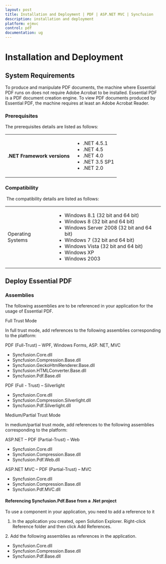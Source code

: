 ```yaml
---
layout: post
title: Installation and Deployment | PDF | ASP.NET MVC | Syncfusion
description: installation and deployment
platform: ejmvc
control: pdf
documentation: ug
---
```


# Installation and Deployment

## System Requirements

To produce and manipulate PDF documents, the machine where Essential PDF runs on does not require Adobe Acrobat to be installed. Essential PDF is a PDF document creation engine. To view PDF documents produced by Essential PDF, the machine requires at least an Adobe Acrobat Reader.

### Prerequisites

The prerequisites details are listed as follows:



<table>
<tr>
<th>
.NET Framework versions</th><td>
<ul><li> .NET 4.5.1 </li><li>.NET 4.5</li><li> .NET 4.0</li><li> .NET 3.5 SP1</li><li> .NET 2.0</li></ul></td></tr>
</table>

### Compatibility

 The compatibility details are listed as follows:



<table>
<tr>
<td>
Operating Systems</td><td>
<ul><li> Windows 8.1 (32 bit and 64 bit)</li><li>Windows 8 (32 bit and 64 bit)</li><li> Windows Server 2008 (32 bit and 64 bit)</li><li>Windows 7 (32 bit and 64 bit)</li><li> Windows Vista (32 bit and 64 bit)</li><li>Windows XP</li><li>Windows 2003</li></ul></td></tr>
</table>

## Deploy Essential PDF

### Assemblies


The following assemblies are to be referenced in your application for the usage of Essential PDF.

Full Trust Mode

In full trust mode, add references to the following assemblies corresponding to the platform:

PDF (Full-Trust) – WPF, Windows Forms, ASP. NET, MVC

* Syncfusion.Core.dll
* Syncfusion.Compression.Base.dll
* Syncfusion.GeckoHtmlRenderer.Base.dll
* Syncfusion.HTMLConverter.Base.dll
* Syncfusion.Pdf.Base.dll

PDF (Full - Trust) – Silverlight

* Syncfusion.Core.dll
* Syncfusion.Compression.Silverlight.dll
* Syncfusion.Pdf.Silverlight.dll

Medium/Partial Trust Mode

In medium/partial trust mode, add references to the following assemblies corresponding to the platform:

ASP.NET – PDF (Partial-Trust) – Web

* Syncfusion.Core.dll
* Syncfusion.Compression.Base.dll
* Syncfusion.Pdf.Web.dll

ASP.NET MVC – PDF (Partial-Trust) – MVC

* Syncfusion.Core.dll
* Syncfusion.Compression.Base.dll
* Syncfusion.Pdf.MVC.dll

#### Referencing Syncfusion.Pdf.Base from a .Net project


To use a component in your application, you need to add a reference to it

1. In the application you created, open Solution Explorer. Right-click Reference folder and then click Add References.

2. Add the following assemblies as references in the application.

* Syncfusion.Core.dll
* Syncfusion.Compression.Base.dll
* Syncfusion.Pdf.Base.dll
